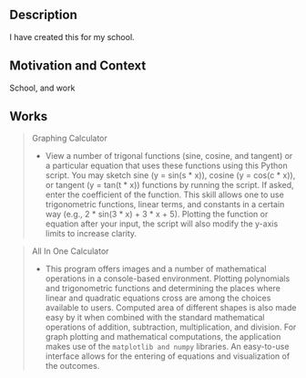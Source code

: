 <!--- Provide a general summary of your changes in the Title above -->

## Description
I have created this for my school.

## Motivation and Context
School, and work


## Works
  > Graphing Calculator
> * View a number of trigonal functions (sine, cosine, and tangent) or a particular equation that uses these functions using this Python script. You may sketch sine (y = sin(s * x)), cosine (y = cos(c * x)), or tangent (y = tan(t * x)) functions by running the script. If asked, enter the coefficient of the function. This skill allows one to use trigonometric functions, linear terms, and constants in a certain way (e.g., 2 * sin(3 * x) + 3 * x + 5). Plotting the function or equation after your input, the script will also modify the y-axis limits to increase clarity.

  > All In One Calculator
> * This program offers images and a number of mathematical operations in a console-based environment. Plotting polynomials and trigonometric functions and determining the places where linear and quadratic equations cross are among the choices available to users. Computed area of different shapes is also made easy by it when combined with the standard mathematical operations of addition, subtraction, multiplication, and division. For graph plotting and mathematical computations, the application makes use of the `matplotlib and numpy` libraries. An easy-to-use interface allows for the entering of equations and visualization of the outcomes. 
